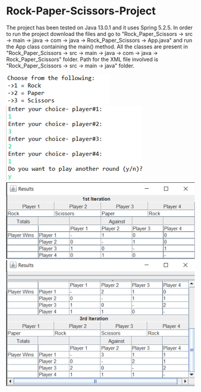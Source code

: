 # Rock-Paper-Scissors-Project

The project has been tested on Java 13.0.1 and it uses Spring 5.2.5.
In order to run the project download the files and go to
"Rock_Paper_Scissors -> src -> main -> java -> com -> java -> Rock_Paper_Scissors -> App.java" and run the App class containing the main() method.
All the classes are present in "Rock_Paper_Scissors -> src -> main -> java -> com -> java -> Rock_Paper_Scissors" folder.
Path for the XML file involved is "Rock_Paper_Scissors -> src -> main -> java" folder.                                          


![](RockPaperScissorsImages/Screenshot%20(27).png)
![](RockPaperScissorsImages/Screenshot%20(28).png)
![](RockPaperScissorsImages/Screenshot%20(29).png)
![](RockPaperScissorsImages/Screenshot%20(30).png)
